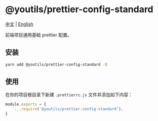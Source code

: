 # @youtils/prettier-config-standard

[中文](https://github.com/lexmin0412/youtils-prettier-config-standard/blob/main/README.zh-cn.md) | [English](https://github.com/lexmin0412/youtils-prettier-config-standard/blob/main/README.md)

前端项目通用基础 prettier 配置。

## 安装

```bash
yarn add @youtils/prettier-config-standard -D
```

## 使用

在你的项目根目录下新建 `.prettierrc.js` 文件并添加如下内容：

```js
module.exports = {
	...require('@youtils/prettier-config-standard'),
}
```




